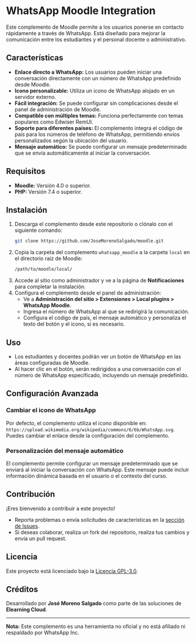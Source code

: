 
# WhatsApp Moodle Integration

Este complemento de Moodle permite a los usuarios ponerse en contacto rápidamente a través de WhatsApp. Está diseñado para mejorar la comunicación entre los estudiantes y el personal docente o administrativo.

## Características

- **Enlace directo a WhatsApp:** Los usuarios pueden iniciar una conversación directamente con un número de WhatsApp predefinido desde Moodle.  
- **Icono personalizable:** Utiliza un icono de WhatsApp alojado en un servidor externo.  
- **Fácil integración:** Se puede configurar sin complicaciones desde el panel de administración de Moodle.  
- **Compatible con múltiples temas:** Funciona perfectamente con temas populares como Edwiser RemUI.  
- **Soporte para diferentes países:** El complemento integra el código de país para los números de teléfono de WhatsApp, permitiendo envíos personalizados según la ubicación del usuario.  
- **Mensaje automático:** Se puede configurar un mensaje predeterminado que se envía automáticamente al iniciar la conversación.  

## Requisitos

- **Moodle:** Versión 4.0 o superior.  
- **PHP:** Versión 7.4 o superior.  

## Instalación

1. Descarga el complemento desde este repositorio o clónalo con el siguiente comando:  
   ```bash
   git clone https://github.com/JoseMorenoSalgado/moodle.git
   ```
2. Copia la carpeta del complemento `whatsapp_moodle` a la carpeta `local` en el directorio raíz de Moodle:  
   ```bash
   /path/to/moodle/local/
   ```
3. Accede al sitio como administrador y ve a la página de **Notificaciones** para completar la instalación.  
4. Configura el complemento desde el panel de administración:  
   - Ve a **Administración del sitio > Extensiones > Local plugins > WhatsApp Moodle**.  
   - Ingresa el número de WhatsApp al que se redirigirá la comunicación.  
   - Configura el código de país, el mensaje automático y personaliza el texto del botón y el icono, si es necesario.

## Uso

- Los estudiantes y docentes podrán ver un botón de WhatsApp en las áreas configuradas de Moodle.  
- Al hacer clic en el botón, serán redirigidos a una conversación con el número de WhatsApp especificado, incluyendo un mensaje predefinido.  

## Configuración Avanzada

### Cambiar el icono de WhatsApp
Por defecto, el complemento utiliza el icono disponible en:  
`https://upload.wikimedia.org/wikipedia/commons/6/6b/WhatsApp.svg`.  
Puedes cambiar el enlace desde la configuración del complemento.  

### Personalización del mensaje automático
El complemento permite configurar un mensaje predeterminado que se enviará al iniciar la conversación con WhatsApp. Este mensaje puede incluir información dinámica basada en el usuario o el contexto del curso.

## Contribución

¡Eres bienvenido a contribuir a este proyecto!  
- Reporta problemas o envía solicitudes de características en la [sección de Issues](https://github.com/JoseMorenoSalgado/moodle/issues).  
- Si deseas colaborar, realiza un fork del repositorio, realiza tus cambios y envía un pull request.

## Licencia

Este proyecto está licenciado bajo la [Licencia GPL-3.0](https://www.gnu.org/licenses/gpl-3.0.html).  

## Créditos

Desarrollado por **José Moreno Salgado** como parte de las soluciones de **Elearning Cloud**.  

---

**Nota:** Este complemento es una herramienta no oficial y no está afiliado ni respaldado por WhatsApp Inc.
